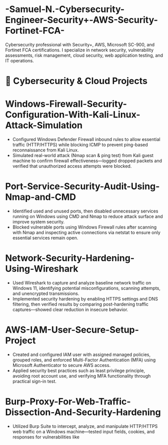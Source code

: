 # -Samuel-N.-Cybersecurity-Engineer-Security+-AWS-Security-Fortinet-FCA-
Cybersecurity professional with Security+, AWS, Microsoft SC-900, and Fortinet FCA certifications. I specialize in network security, vulnerability assessments, risk management, cloud security, web application testing, and IT operations.

#  🔐 Cybersecurity & Cloud Projects
# Windows-Firewall-Security-Configuration-With-Kali-Linux-Attack-Simulation
- Configured Windows Defender Firewall inbound rules to allow essential traffic (HTTP/HTTPS) while blocking ICMP to prevent ping-based reconnaissance from Kali Linux.
- Simulated real-world attack (Nmap scan & ping test) from Kali guest machine to confirm firewall effectiveness—logged dropped packets and verified that unauthorized access     attempts were blocked.

# Port-Service-Security-Audit-Using-Nmap-and-CMD
- Identified used and unused ports, then disabled unnecessary services running on Windows using CMD and Nmap to reduce attack surface and improve system security.
- Blocked vulnerable ports using Windows Firewall rules after scanning with Nmap and inspecting active connections via netstat to ensure only essential services remain open.

# Network-Security-Hardening-Using-Wireshark
- Used Wireshark to capture and analyze baseline network traffic on Windows 11, identifying potential misconfigurations, scanning attempts, and unencrypted transmissions.
- Implemented security hardening by enabling HTTPS settings and DNS filtering, then verified results by comparing post-hardening traffic captures—showed clear reduction in    insecure behavior.
  
# AWS-IAM-User-Secure-Setup-Project
- Created and configured IAM user with assigned managed policies, grouped roles, and enforced Multi-Factor Authentication (MFA) using Microsoft Authenticator to secure AWS    access.
- Applied security best practices such as least privilege principle, avoiding root account use, and verifying MFA functionality through practical sign-in test.

# Burp-Proxy-For-Web-Traffic-Dissection-And-Security-Hardening
- Utilized Burp Suite to intercept, analyze, and manipulate HTTP/HTTPS web traffic on a Windows machine—tested input fields, cookies, and responses for vulnerabilities        like <script>, SQL syntax, and status code anomalies.
- Configured proxy and browser settings to route traffic through Burp Proxy, enabling hands-on vulnerability testing and applying hardening techniques to improve web          application security posture.
  

  # Installation-and-Configuring-of-Metasploit-framework-on-Kali-Linux
  - Installed and configured Metasploit Framework on Kali Linux using package manager and validated PostgreSQL database connectivity to enable exploit testing environment.
  - Initiated Metasploit console and database setup (msfdb init, db_connect, db_status) to prepare for structured vulnerability validation and penetration testing               activities.
 
 # Creating-and-Managing-Workspace-In-The-Metasploit-framework-On-Kali-Linux-to-Organize-Scan-Result-
- Configured and managed Metasploit workspaces on Kali Linux to organize scan results across multiple targets—used workspace commands to add, rename, delete, and isolate      project activities.
- Initialized Metasploit database and verified PostgreSQL connectivity; added hosts to each workspace using db_nmap for structured penetration test tracking.

# Using-The-Metasploit-Console
- Launched Metasploit Console on Kali Linux to simulate attacker behavior and strengthen system defenses through proactive vulnerability identification.
- Applied port scanning modules (search portscan) for network reconnaissance and targeted auxiliary scans using set RHOST <IP> to enhance data precision.
- Searched CVE-specific exploits (search cve:<year>) within Metasploit for vulnerability validation and payload selection.
- Accessed and configured payloads (show payload, search type payload name:ssh) to prepare relevant attack vectors and test countermeasures.

# Port-Scanning-and-Enumeration-on-Metasploit
-Performed root-level Nmap scan with service and OS detection (nmap -sS -sV -O) and exported results in XML format for structured analysis.
- Initialized Metasploit database (msfdb init) and launched console (msfconsole) for integration of external scan results.
- Created and accessed custom workspace to isolate scan data, imported Nmap XML (db_import M1) for host enumeration and vulnerability mapping.
- Used Metasploit’s built-in modules (host, db_nmap) to analyze hosts and conduct follow-up scans within workspace environment.

# Using-Auxiliary-Modules-on-Metasploit
- Demonstrated use of Metasploit Auxiliary Modules for threat detection by initiating scans for TCP ports and FTP version enumeration within an isolated workspace (search     portscan, search ftp_version, set RHOSTS, run).
- Started Metasploit environment (msfconsole, msfdb init) and created workspace to organize scanning results and streamline workflow.
- Shared mitigation strategies against reconnaissance attacks using auxiliary modules, including firewall hardening, segmentation, honeypots, service obfuscation, and         active threat hunting protocols.


# 🧩 Certifications
- ✅ **CompTIA Security+**

- ✅ **AWS Cloud Essentials**

- ✅ **Microsoft SC-900**

- ✅ **Fortinet Certified Associate (FCA)**



# 📫 Contact
- 🔗 LinkedIn: (linkedin.com/in/samuel-nwokemodo )
- 🐙 GitHub: [@SamuelN-CyberSec](https://github.com/SamuelN-CyberSec)













